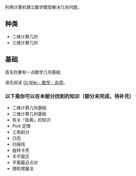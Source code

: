 利用计算机建立数学模型解决几何问题。

## 种类

- 二维计算几何
- 三维计算几何

## 基础

首先你要有一点数学几何基础

请先阅读 [OI Wiki - 数学 - 杂项](./math/misc/)。

### 以下是你可以在本部分找到的知识（部分未完成，待补充）

- 二维计算几何基础
- 三维计算几何基础
- 有关「距离」的知识
- Pick 定理
- 三角剖分
- 凸包
- 扫描线
- 旋转卡壳
- 半平面交
- 平面最近点对
- 随机增量法


